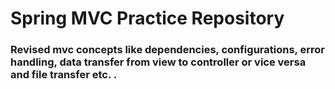 # Spring MVC Practice Repository
### Revised mvc concepts like dependencies, configurations, error handling, data transfer from view to controller or vice versa and file transfer etc. .
